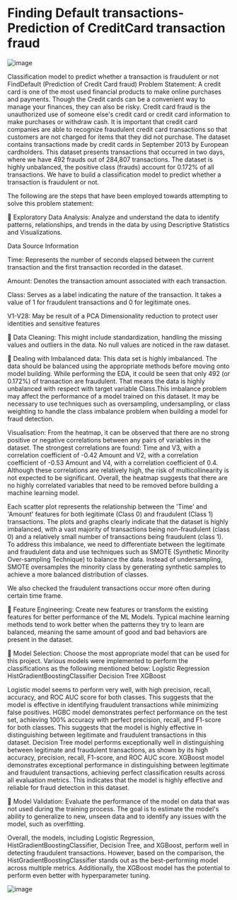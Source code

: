 # Finding Default transactions-Prediction of CreditCard transaction fraud
![image](https://github.com/Abhik911/Find-Defaulters-Prediction-of-Credit-Card-fraud-/assets/67280652/97e54abb-c117-403b-9b2c-c8878449bb97)

Classification model to predict whether a transaction is fraudulent or not
FindDefault (Prediction of Credit Card fraud)
Problem Statement:
A credit card is one of the most used financial products to make online purchases and payments. Though the Credit cards can be a convenient way to manage your finances, they can also be risky. Credit card fraud is the unauthorized use of someone else's credit card or credit card information to make purchases or withdraw cash.
It is important that credit card companies are able to recognize fraudulent credit card transactions so that customers are not charged for items that they did not purchase. 
The dataset contains transactions made by credit cards in September 2013 by European cardholders. This dataset presents transactions that occurred in two days, where we have 492 frauds out of 284,807 transactions. The dataset is highly unbalanced, the positive class (frauds) account for 0.172% of all transactions.
We have to build a classification model to predict whether a transaction is fraudulent or not.

The following are the steps that have been employed towards attempting to solve this problem statement: 

	Exploratory Data Analysis: Analyze and understand the data to identify patterns, relationships, and trends in the data by using Descriptive Statistics and Visualizations. 

Data Source Information

Time: Represents the number of seconds elapsed between the current transaction and the first transaction recorded in the dataset.

Amount: Denotes the transaction amount associated with each transaction.

Class: Serves as a label indicating the nature of the transaction. It takes a value of 1 for fraudulent transactions and 0 for legitimate ones.

V1-V28: May be result of a PCA Dimensionality reduction to protect user identities and sensitive features

	Data Cleaning: This might include standardization, handling the missing values and outliers in the data. 
No null values are noticed in the raw dataset.

	Dealing with Imbalanced data: This data set is highly imbalanced. The data should be balanced using the appropriate methods before moving onto model building.
While performing the EDA, it could be seen that only 492 (or 0.172%) of transaction are fraudulent. That means the data is highly unbalanced with respect with target variable Class.This imbalance problem may affect the performance of a model trained on this dataset. It may be necessary to use techniques such as oversampling, undersampling, or class weighting to handle the class imbalance problem when building a model for fraud detection.

Visualisation:
From the heatmap, it can be observed that there are no strong positive or negative correlations between any pairs of variables in the dataset. The strongest correlations are found: Time and V3, with a correlation coefficient of -0.42 Amount and V2, with a correlation coefficient of -0.53 Amount and V4, with a correlation coefficient of 0.4. Although these correlations are relatively high, the risk of multicollinearity is not expected to be significant. Overall, the heatmap suggests that there are no highly correlated variables that need to be removed before building a machine learning model.

Each scatter plot represents the relationship between the 'Time' and 'Amount' features for both legitimate (Class 0) and fraudulent (Class 1) transactions.
The plots and graphs clearly indicate that the dataset is highly imbalanced, with a vast majority of transactions being non-fraudulent (class 0) and a relatively small number of transactions being fraudulent (class 1). To address this imbalance, we need to differentiate between the legitimate and fraudulent data and use techniques such as SMOTE (Synthetic Minority Over-sampling Technique) to balance the data. Instead of undersampling, SMOTE oversamples the minority class by generating synthetic samples to achieve a more balanced distribution of classes.

We also checked the fraudulent transactions occur more often during certain time frame.

	Feature Engineering: Create new features or transform the existing features for better performance of the ML Models. 
Typical machine learning methods tend to work better when the patterns they try to learn are balanced, meaning the same amount of good and bad behaviors are present in the dataset.

	Model Selection: Choose the most appropriate model that can be used for this project. 
Various models were implemented to perform the classifications as the following mentioned below:
Logistic Regression
HistGradientBoostingClassifier
Decision Tree
XGBoost

Logistic model seems to perform very well, with high precision, recall, accuracy, and ROC AUC score for both classes. This suggests that the model is effective in identifying fraudulent transactions while minimizing false positives.
HGBC model demonstrates perfect performance on the test set, achieving 100% accuracy with perfect precision, recall, and F1-score for both classes. This suggests that the model is highly effective in distinguishing between legitimate and fraudulent transactions in this dataset.
Decision Tree model performs exceptionally well in distinguishing between legitimate and fraudulent transactions, as shown by its high accuracy, precision, recall, F1-score, and ROC AUC score.
XGBoost model demonstrates exceptional performance in distinguishing between legitimate and fraudulent transactions, achieving perfect classification results across all evaluation metrics. This indicates that the model is highly effective and reliable for fraud detection in this dataset.



 
	Model Validation: Evaluate the performance of the model on data that was not used during the training process. The goal is to estimate the model's ability to generalize to new, unseen data and to identify any issues with the model, such as overfitting. 

Overall, the models, including Logistic Regression, HistGradientBoostingClassifier, Decision Tree, and XGBoost, perform well in detecting fraudulent transactions. However, based on the comparison, the HistGradientBoostingClassifier stands out as the best-performing model across multiple metrics. Additionally, the XGBoost model has the potential to perform even better with hyperparameter tuning.



![image](https://github.com/Abhik911/Find-Defaulters-Prediction-of-Credit-Card-fraud-/assets/67280652/c0a7b280-df6e-45fe-81d4-9091e2aaa2e2)


 



